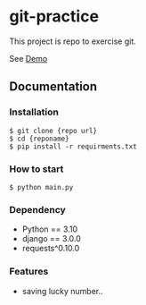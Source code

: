 # git-practice

This project is repo to exercise git.

See [Demo](https://www.google.com)

## Documentation

### Installation
```shell
$ git clone {repo url}
$ cd {reponame}
$ pip install -r requirments.txt
```

### How to start

```
$ python main.py
```

### Dependency

- Python == 3.10
- django == 3.0.0
- requests^0.10.0

### Features

- saving lucky number..


